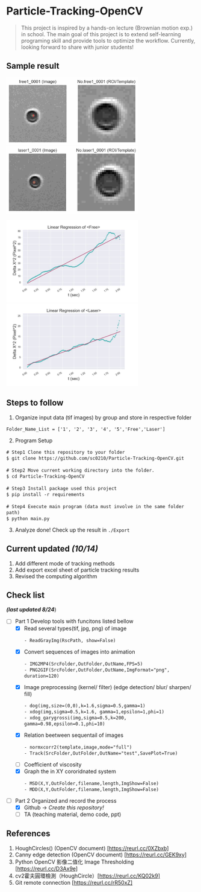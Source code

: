 # Particle-Tracking-OpenCV
> This project is inspired by a hands-on lecture (Brownian motion exp.) in school. The main goal of this project is to extend self-learning programing skill and provide tools to optimize the workflow. Currently, looking forward to share with junior students! 

## Sample result
<img src ="Sample/Track_Free.gif" width="350"> <img src="Sample/Track_Laser.gif" width="350">

<img src="Sample/Free.jpg" width="350"> <img src="Sample/Laser.jpg" width="350">


## Steps to follow
1. Organize input data (tif images) by group and store in respective folder 
```
Folder_Name_List = ['1', '2', '3', '4', '5','Free','Laser']
```

2. Program Setup
```
# Step1 Clone this repository to your folder 
$ git clone https://github.com/sc0210/Particle-Tracking-OpenCV.git

# Step2 Move current working directory into the folder.
$ cd Particle-Tracking-OpenCV

# Step3 Install package used this project 
$ pip install -r requirements

# Step4 Execute main program (data must involve in the same folder path)
$ python main.py
```
3. Analyze done! Check up the result in `./Export`

## Current updated ***(10/14)***
1. Add different mode of tracking methods
2. Add export excel sheet of particle tracking results
3. Revised the computing algorithm

## Check list  
***(last updated 8/24***)
- [ ] Part 1 Develop tools with funcitons listed bellow 
  - [x] Read several types(tif, jpg, png) of image
    ```
    - ReadGrayImg(RscPath, show=False)
    ```
  - [x] Convert sequences of images into animation 
    ```
    - IMG2MP4(SrcFolder,OutFolder,OutName,FPS=5)
    - PNG2GIF(SrcFolder,OutFolder,OutName,ImgFormat="png", duration=120)
    ```
  - [x] Image preprocessing (kernel/ filter) (edge detection/ blur/ sharpen/ fill)
    ```
    - dog(img,size=(0,0),k=1.6,sigma=0.5,gamma=1)
    - xdog(img,sigma=0.5,k=1.6, gamma=1,epsilon=1,phi=1)
    - xdog_garygrossi(img,sigma=0.5,k=200, gamma=0.98,epsilon=0.1,phi=10)
    ```
  - [x] Relation beetween sequentail of images 
    ```
    - normxcorr2(template,image,mode="full")
    - Track(SrcFolder,OutFolder,OutName="test",SavePlot=True)
    ```
  - [ ] Coefficient of viscosity
  - [x] Graph the in XY cororidnated system
    ```
    - MSD(X,Y,OutFolder,filename,length,ImgShow=False)
    - MDD(X,Y,OutFolder,filename,length,ImgShow=False)
    ```
 
- [ ] Part 2 Organized and record the process
  - [x] Github -> *Create this repository!* 
  - [ ] TA (teaching material, demo code, ppt)

## References 
1. HoughCircles() (OpenCV document) [https://reurl.cc/0XZbxb]
2. Canny edge detection (OpenCV document) [https://reurl.cc/GEK9xy]
3. Python OpenCV 影像二值化 Image Thresholding [https://reurl.cc/D3Ax9e]
4. cv2霍夫圓環檢測（HoughCircle）[https://reurl.cc/KQ02k9]
5. Git remote connection [https://reurl.cc/rR50xZ]
